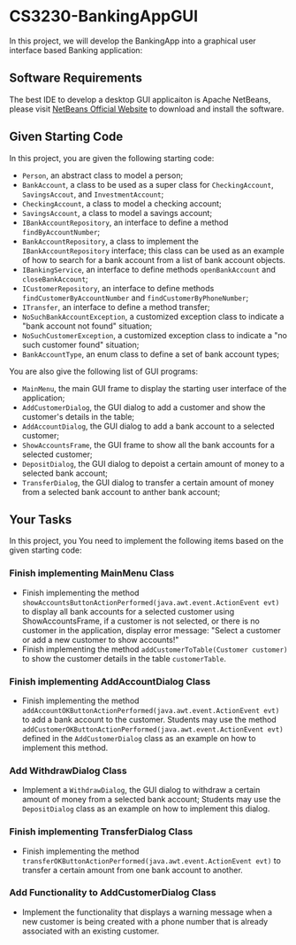 # CS3230-BankingAppGUI
In this project, we will develop the BankingApp into a graphical user interface based Banking application:

## Software Requirements
The best IDE to develop a desktop GUI applicaiton is Apache NetBeans, please visit <a href="https://netbeans.apache.org/">NetBeans Official Website</a> to download and install the software.

## Given Starting Code
In this project, you are given the following starting code:
* `Person`, an abstract class to model a person;
* `BankAccount`, a class to be used as a super class for `CheckingAccount`, `SavingsAccout`, and `InvestmentAccount`;
* `CheckingAccount`, a class to model a checking account;
* `SavingsAccount`, a class to model a savings account;
* `IBankAccountRepository`, an interface to define a method `findByAccountNumber`;
* `BankAccountRepository`, a class to implement the `IBankAccountRepository` interface; this class can be used as an example of how to search for a bank account from a list of bank account objects.
* `IBankingService`, an interface to define methods `openBankAccount` and `closeBankAccount`;
* `ICustomerRepository`, an interface to define methods `findCustomerByAccountNumber` and `findCustomerByPhoneNumber`;
* `ITransfer`, an interface to define a method transfer;
* `NoSuchBankAccountException`, a customized exception class to indicate a "bank account not found" situation;
* `NoSuchCustomerException`, a customized exception class to indicate a "no such customer found" situation;
* `BankAccountType`, an enum class to define a set of bank account types;

You are also give the following list of GUI programs:
* `MainMenu`, the main GUI frame to display the starting user interface of the application;
* `AddCustomerDialog`, the GUI dialog to add a customer and show the customer's details in the table;
* `AddAccountDialog`, the GUI dialog to add a bank account to a selected customer;
* `ShowAccountsFrame`, the GUI frame to show all the bank accounts for a selected customer;
* `DepositDialog`, the GUI dialog to depoist a certain amount of money to a selected bank account;
* `TransferDialog`, the GUI dialog to transfer a certain amount of money from a selected bank account to anther bank account;

## Your Tasks
In this project, you You need to implement the following items based on the given starting code:

### Finish implementing MainMenu Class
* Finish implementing the method `showAccountsButtonActionPerformed(java.awt.event.ActionEvent evt)` to display all bank accounts for a selected customer using ShowAccountsFrame, if a customer is not selected, or there is no customer in the application, display error message: "Select a customer or add a new customer to show accounts!"
* Finish implementing the method `addCustomerToTable(Customer customer)` to show the customer details in the table `customerTable`.

### Finish implementing AddAccountDialog Class
* Finish implementing the method `addAccountOKButtonActionPerformed(java.awt.event.ActionEvent evt)` to add a bank account to the customer. Students may use the method `addCustomerOKButtonActionPerformed(java.awt.event.ActionEvent evt)` defined in the `AddCustomerDialog` class as an example on how to implement this method.  

### Add WithdrawDialog Class
* Implement a `WithdrawDialog`, the GUI dialog to withdraw a certain amount of money from a selected bank account; Students may use the `DepositDialog` class as an example on how to implement this dialog.

### Finish implementing TransferDialog Class
* Finish implementing the method `transferOKButtonActionPerformed(java.awt.event.ActionEvent evt)` to transfer a certain amount from one bank account to another. 

### Add Functionality to AddCustomerDialog Class
* Implement the functionality that displays a warning message when a new customer is being created with a phone number that is already associated with an existing customer. 
